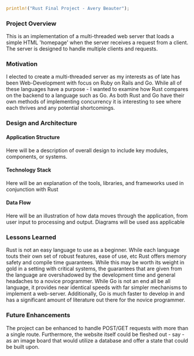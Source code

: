 ```rust
println!("Rust Final Project - Avery Beauter");
```
### Project Overview
This is an implementation of a multi-threaded web server that loads a simple HTML 'homepage' when the server receives a request from a client. The server is designed to handle multiple clients and requests. 

### Motivation 
I elected to create a multi-threaded server as my interests as of late has been Web-Development with focus on Ruby on Rails and Go. While all of these languages have a purpose - I wanted to examine how Rust compares on the backend to a language such as Go. As both Rust and Go have their own methods of implementing concurrency it is interesting to see where each thrives and any potential shortcomings. 

### Design and Architecture

#### Application Structure
Here will be a description of overall design to include key modules, components, or systems.

#### Technology Stack
Here will be an explanation of the tools, libraries, and frameworks used in conjunction with Rust

#### Data Flow
Here will be an illustration of how data moves through the application, from user input to processing and output. Diagrams will be used ass applicable

### Lessons Learned
Rust is not an easy language to use as a beginner. While each language touts their own set of robust features, ease of use, etc Rust offers memory safety and compile time guarantees. While this may be worth its weight in gold in a setting with critical systems, the guarantees that are given from the language are overshadowed by the development time and general headaches to a novice programmer. While Go is not an end all be all language, it provides near identical speeds with far simpler mechanisms to implement a web-server. Additionally, Go is much faster to develop in and has a significant amount of literature out there for the novice programmer.

### Future Enhancements
The project can be enhanced to handle POST/GET requests with more than a single route. Furthermore, the website itself could be fleshed out - say - as an image board that would utilize a database and offer a state that could be built upon.